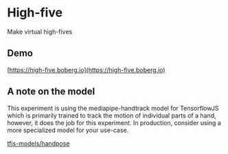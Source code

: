 # High-five
Make virtual high-fives

## Demo  
[https://high-five.boberg.io](https://high-five.boberg.io)

## A note on the model  
This experiment is using the mediapipe-handtrack model for TensorflowJS which is primarily trained to track the motion of individual parts of a hand, however, it does the job for this experiment. In production, consider using a more specialized model for your use-case.

[tfjs-models/handpose](https://github.com/tensorflow/tfjs-models/tree/master/handpose)